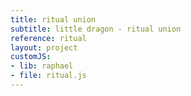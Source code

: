 ```yaml
---
title: ritual union
subtitle: little dragon - ritual union
reference: ritual
layout: project
customJS:
- lib: raphael
- file: ritual.js
---
```

